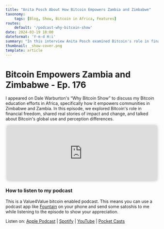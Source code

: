```yaml
---
title: "Anita Posch About How Bitcoin Empowers Zambia and Zimbabwe"
taxonomy:
    tags: [Blog, Show, Bitcoin in Africa, Features]
routes:
    default: '/podcast-why-bitcoin-show'
date: 2024-03-19 18:00
dateformat: 'Y-m-d H:i'
summary: "In this interview Anita Posch examined Bitcoin's role in financial freedom, shared impact stories, and analyzed Bitcoin's global use and perception differences."
thumbnail: _show-cover.png
template: article
---
```


# Bitcoin Empowers Zambia and Zimbabwe - Ep. 176

I appeared on Dale Warburton's “Why Bitcoin Show” to discuss my Bitcoin education efforts in Africa, specifically how it empowers communities in Zimbabwe and Zambia. In this episode, we explored Bitcoin's role in financial freedom, shared real stories of impact and change, and talked about Bitcoin's global use and perception differences.

<iframe src="https://www.vodio.fr/frameplay.php?idref=25745&urlref=1" style="border: 0px none; box-shadow: rgba(0, 0, 0, 0.28) 0px 0px 10px; width: calc(100% - 10px); height: 180px; margin-left: 5px; padding: 0;" scrolling="no"></iframe>

### How to listen to my podcast

This is a Value4Value bitcoin enabled podcast. This means you can use a podcast app like [Fountain](https://fountain.fm) on your phone and send some satoshis to me while listening to the episode to show your appreciation. 

Listen on: [Apple Podcast](https://podcasts.apple.com/at/podcast/the-anita-posch-show-a-bitcoin-only-podcast/id1432576313) | [Spotify](https://open.spotify.com/show/0EJu3cMWF0AMxeO8NMH71z) | [YouTube](https://www.youtube.com/playlist?list=PL2zepPkogWotoUrb4T2XjLHa3SGHT5IX-) | [Pocket Casts](https://pca.st/YYPf) 

